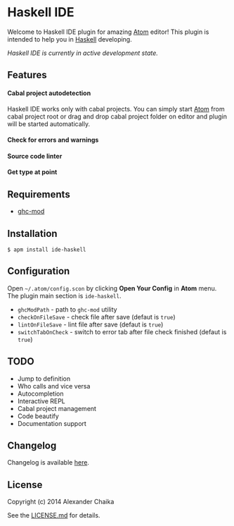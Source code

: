 # Haskell IDE

Welcome to Haskell IDE plugin for amazing [Atom](http://atom.io) editor! This plugin is intended to help you in [Haskell](http://haskell.org) developing.

*Haskell IDE is currently in active development state.*

## Features

#### Cabal project autodetection

Haskell IDE works only with cabal projects. You can simply start [Atom](http://atom.io) from cabal project root or drag and drop cabal project folder on editor and plugin will be started automatically.

#### Check for errors and warnings

#### Source code linter

#### Get type at point

## Requirements

* [ghc-mod](http://www.mew.org/~kazu/proj/ghc-mod/en/)

## Installation

    $ apm install ide-haskell

## Configuration

Open `~/.atom/config.scon` by clicking **Open Your Config** in **Atom** menu. The plugin main section is `ide-haskell`.

* `ghcModPath` - path to `ghc-mod` utility
* `checkOnFileSave` - check file after save (defaut is `true`)
* `lintOnFileSave` - lint file after save  (defaut is `true`)
* `switchTabOnCheck` - switch to error tab after file check finished (defaut is `true`)

## TODO

* Jump to definition
* Who calls and vice versa
* Autocompletion
* Interactive REPL
* Cabal project management
* Code beautify
* Documentation support

## Changelog

Changelog is available [here](https://github.com/chaika2013/ide-haskell/blob/master/CHANGELOG.md).

## License

Copyright (c) 2014 Alexander Chaika

See the [LICENSE.md](https://github.com/chaika2013/ide-haskell/blob/master/LICENSE.md) for details.
